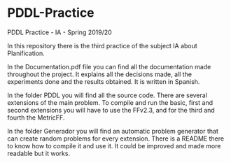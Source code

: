 # PDDL-Practice

PDDL Practice - IA - Spring 2019/20

In this repository there is the third practice of the subject IA about Planification.

In the Documentation.pdf file you can find all the documentation made throughout the project. It explains all the decisions made, all the experiments done and the results obtained. It is written in Spanish.

In the folder PDDL you will find all the source code. There are several extensions of the main problem. To compile and run the basic, first and second extensions you will have to use the FFv2.3, and for the third and fourth the MetricFF.

In the folder Generador you will find an automatic problem generator that can create random problems for every extension. There is a README there to know how to compile it and use it. It could be improved and made more readable but it works.
